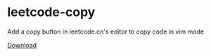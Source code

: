 # leetcode-copy

Add a copy button in leetcode.cn's editor to copy code in vim mode


[Download](https://gist.github.com/tkit1994/cace80dfd3487af8ff6e43061b54e5db/raw/leetcode-copy.user.js)
